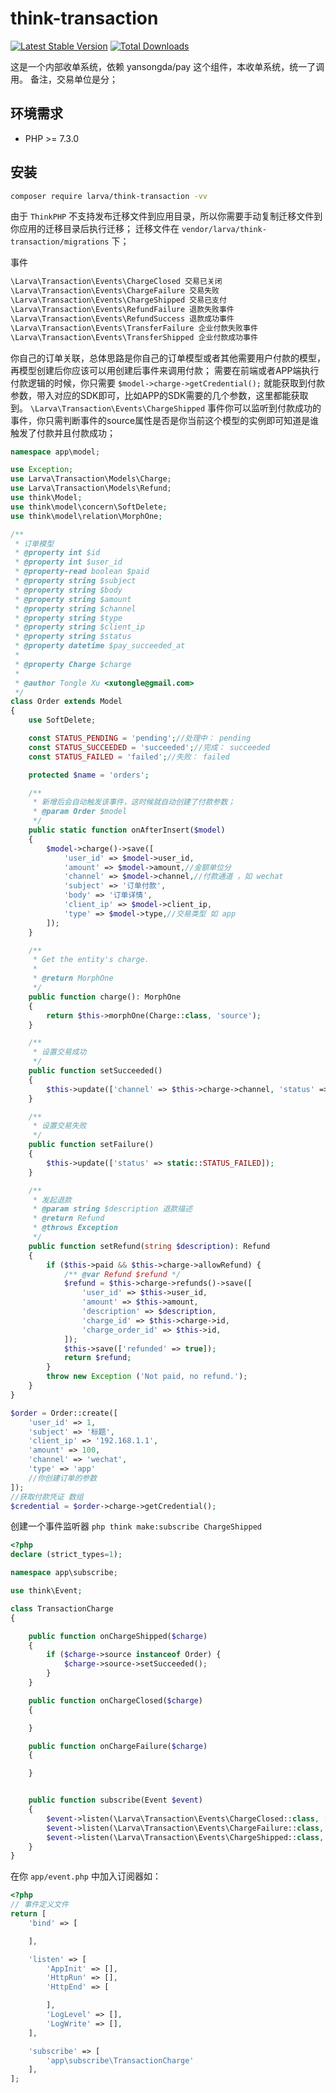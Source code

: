# think-transaction

[![Latest Stable Version](https://poser.pugx.org/larva/think-transaction/v/stable.png)](https://packagist.org/packages/larva/think-transaction)
[![Total Downloads](https://poser.pugx.org/larva/think-transaction/downloads.png)](https://packagist.org/packages/larva/think-transaction)


这是一个内部收单系统，依赖 yansongda/pay 这个组件，本收单系统，统一了调用。
备注，交易单位是分；

## 环境需求

- PHP >= 7.3.0

## 安装

```bash
composer require larva/think-transaction -vv
```

由于 `ThinkPHP` 不支持发布迁移文件到应用目录，所以你需要手动复制迁移文件到你应用的迁移目录后执行迁移；
迁移文件在 `vendor/larva/think-transaction/migrations` 下；

事件
```php
\Larva\Transaction\Events\ChargeClosed 交易已关闭
\Larva\Transaction\Events\ChargeFailure 交易失败
\Larva\Transaction\Events\ChargeShipped 交易已支付
\Larva\Transaction\Events\RefundFailure 退款失败事件
\Larva\Transaction\Events\RefundSuccess 退款成功事件
\Larva\Transaction\Events\TransferFailure 企业付款失败事件
\Larva\Transaction\Events\TransferShipped 企业付款成功事件
```

你自己的订单关联，总体思路是你自己的订单模型或者其他需要用户付款的模型，再模型创建后你应该可以用创建后事件来调用付款；
需要在前端或者APP端执行付款逻辑的时候，你只需要 `$model->charge->getCredential();`
就能获取到付款参数，带入对应的SDK即可，比如APP的SDK需要的几个参数，这里都能获取到。
`\Larva\Transaction\Events\ChargeShipped` 事件你可以监听到付款成功的事件，你只需判断事件的source属性是否是你当前这个模型的实例即可知道是谁触发了付款并且付款成功；


```php
namespace app\model;

use Exception;
use Larva\Transaction\Models\Charge;
use Larva\Transaction\Models\Refund;
use think\Model;
use think\model\concern\SoftDelete;
use think\model\relation\MorphOne;

/**
 * 订单模型
 * @property int $id
 * @property int $user_id
 * @property-read boolean $paid
 * @property string $subject
 * @property string $body
 * @property string $amount
 * @property string $channel
 * @property string $type
 * @property string $client_ip
 * @property string $status
 * @property datetime $pay_succeeded_at
 *
 * @property Charge $charge
 *
 * @author Tongle Xu <xutongle@gmail.com>
 */
class Order extends Model
{
    use SoftDelete;

    const STATUS_PENDING = 'pending';//处理中： pending
    const STATUS_SUCCEEDED = 'succeeded';//完成： succeeded
    const STATUS_FAILED = 'failed';//失败： failed

    protected $name = 'orders';

    /**
     * 新增后会自动触发该事件，这时候就自动创建了付款参数；
     * @param Order $model
     */
    public static function onAfterInsert($model)
    {
        $model->charge()->save([
            'user_id' => $model->user_id,
            'amount' => $model->amount,//金额单位分
            'channel' => $model->channel,//付款通道 ，如 wechat
            'subject' => '订单付款',
            'body' => '订单详情',
            'client_ip' => $model->client_ip,
            'type' => $model->type,//交易类型 如 app
        ]);
    }

    /**
     * Get the entity's charge.
     *
     * @return MorphOne
     */
    public function charge(): MorphOne
    {
        return $this->morphOne(Charge::class, 'source');
    }

    /**
     * 设置交易成功
     */
    public function setSucceeded()
    {
        $this->update(['channel' => $this->charge->channel, 'status' => static::STATUS_SUCCEEDED, 'pay_succeeded_at' => $this->freshTimestamp()]);
    }

    /**
     * 设置交易失败
     */
    public function setFailure()
    {
        $this->update(['status' => static::STATUS_FAILED]);
    }

    /**
     * 发起退款
     * @param string $description 退款描述
     * @return Refund
     * @throws Exception
     */
    public function setRefund(string $description): Refund
    {
        if ($this->paid && $this->charge->allowRefund) {
            /** @var Refund $refund */
            $refund = $this->charge->refunds()->save([
                'user_id' => $this->user_id,
                'amount' => $this->amount,
                'description' => $description,
                'charge_id' => $this->charge->id,
                'charge_order_id' => $this->id,
            ]);
            $this->save(['refunded' => true]);
            return $refund;
        }
        throw new Exception ('Not paid, no refund.');
    }
}
```

```php
$order = Order::create([
    'user_id' => 1,
    'subject' => '标题',
    'client_ip' => '192.168.1.1',
    'amount' => 100,
    'channel' => 'wechat',
    'type' => 'app'
    //你创建订单的参数
]);
//获取付款凭证 数组
$credential = $order->charge->getCredential();
```

创建一个事件监听器 `php think make:subscribe ChargeShipped`

```php
<?php
declare (strict_types=1);

namespace app\subscribe;

use think\Event;

class TransactionCharge
{

    public function onChargeShipped($charge)
    {
        if ($charge->source instanceof Order) {
            $charge->source->setSucceeded();
        }
    }

    public function onChargeClosed($charge)
    {

    }

    public function onChargeFailure($charge)
    {

    }


    public function subscribe(Event $event)
    {
        $event->listen(\Larva\Transaction\Events\ChargeClosed::class, [$this, 'onChargeClosed']);
        $event->listen(\Larva\Transaction\Events\ChargeFailure::class, [$this, 'onChargeFailure']);
        $event->listen(\Larva\Transaction\Events\ChargeShipped::class, [$this, 'onChargeShipped']);
    }
}
```

在你 `app/event.php` 中加入订阅器如：

```php
<?php
// 事件定义文件
return [
    'bind' => [

    ],

    'listen' => [
        'AppInit' => [],
        'HttpRun' => [],
        'HttpEnd' => [

        ],
        'LogLevel' => [],
        'LogWrite' => [],
    ],

    'subscribe' => [
        'app\subscribe\TransactionCharge'
    ],
];

```